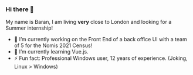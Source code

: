 ### Hi there 👋

<!--
**cjxe/cjxe** is a ✨ _special_ ✨ repository because its `README.md` (this file) appears on your GitHub profile.
-->
My name is Baran, I am living **very** close to London and looking for a Summer internship!

- 🔭 I’m currently working on the Front End of a back office UI with a team of 5 for the Nomis 2021 Census!
- 🌱 I’m currently learning Vue.js.
- ⚡ Fun fact: Professional Windows user, 12 years of experience. (Joking, Linux > Windows)

